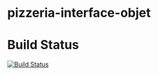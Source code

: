 # pizzeria-interface-objet

# Build Status
[![Build Status](http://jenkins.cleverapps.io/buildStatus/icon?job=etienne-pizzeria)](http://jenkins.cleverapps.io/job/etienne-pizzeria/)
